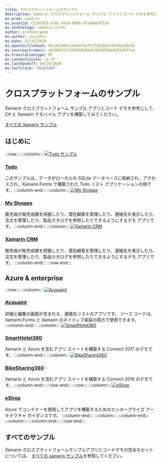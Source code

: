 ```yaml
---
title: クロスプラットフォームのサンプル
description: Xamarin クロスプラットフォーム サンプル アプリとコード デモを参考にして、C# と Xamarin でモバイル アプリを構築してみてください。
ms.prod: xamarin
ms.assetid: C234C9C6-A7AC-4439-B086-DF34B4E4753A
ms.technology: xamarin-forms
author: profexorgeek
ms.author: jusjohns
ms.date: 12/26/2019
ms.openlocfilehash: 0bca8208e1c9a0e78e3f17192002fd7e9dcd6ef6
ms.sourcegitcommit: 4e399f6fa72993b9580d41b93050be935544ffaa
ms.translationtype: MT
ms.contentlocale: ja-JP
ms.lasthandoff: 09/29/2020
ms.locfileid: "91457407"
---
```

# <a name="cross-platform-samples"></a>クロスプラットフォームのサンプル

Xamarin クロスプラットフォーム サンプル アプリとコード デモを参考にして、C# と Xamarin でモバイル アプリを構築してみてください。

[すべての Xamarin サンプル](/samples/browse/?products=xamarin)

## <a name="get-started"></a>はじめに

:::row:::
    :::column:::
[![Todo サンプル](images/todo.png)](/samples/xamarin/xamarin-forms-samples/todo/)

### <a name="todo"></a>[Todo](/samples/xamarin/xamarin-forms-samples/todo/)

このサンプルは、データがローカルの SQLite データベースに格納され、アクセスされ、Xamarin.Forms で構築された Todo リスト アプリケーションの例です。
    :::column-end:::
    :::column:::
[![My Shoppe](images/myshoppe.png)](https://github.com/xamarinhq/app-myshoppe)

### <a name="my-shoppe"></a>[My Shoppe](https://github.com/xamarinhq/app-myshoppe)

販売員が販売成績を把握したり、潜在顧客を管理したり、連絡先を表示したり、注文を管理したり、製品カタログを参照したりできるようにするデモ アプリです。
    :::column-end:::
    :::column:::
[![Xamarin CRM](images/crm.png)](https://github.com/xamarin/app-crm)

### <a name="xamarin-crm"></a>[Xamarin CRM](https://github.com/xamarin/app-crm)

販売員が販売成績を把握したり、潜在顧客を管理したり、連絡先を表示したり、注文を管理したり、製品カタログを参照したりできるようにするデモ アプリです。
    :::column-end:::
:::row-end:::

## <a name="azure--enterprise"></a>Azure & enterprise

:::row:::
    :::column:::
[![Acquaint](images/acquaint.jpg)](https://github.com/xamarinhq/app-acquaint/)

### <a name="acquaint"></a>[Acquaint](https://github.com/xamarinhq/app-acquaint/)

詳細と編集の画面が含まれる、連絡先リストのアプリです。 ソース コードは、Xamarin.Forms と Xamarin のネイティブ実装の両方で使用できます。
    :::column-end:::
    :::column:::
[![SmartHotel360](images/smarthotel360.png)](https://github.com/Microsoft/SmartHotel360-mobile-desktop-apps)

### <a name="smarthotel360"></a>[SmartHotel360](https://github.com/Microsoft/SmartHotel360-mobile-desktop-apps)

Xamarin と Azure を含むアプリ スイートを構築する Connect 2017 のデモです。
    :::column-end:::
    :::column:::
[![BikeSharing360](images/bikesharing360.png)](https://github.com/Microsoft/BikeSharing360_MobileApps)

### <a name="bikesharing360"></a>[BikeSharing360](https://github.com/Microsoft/BikeSharing360_MobileApps)

Xamarin と Azure を含むアプリ スイートを構築する Connect 2016 のデモです。
    :::column-end:::
:::row-end:::
:::row:::
    :::column:::
[![eShop](images/eshop.png)](https://github.com/dotnet-architecture/eShopOnContainers/tree/dev/src/Mobile)

### <a name="eshop"></a>[eShop](https://github.com/dotnet-architecture/eShopOnContainers/tree/dev/src/Mobile)

Azure でコンテナーを使用してアプリを構築するためのエンタープライズ アーキテクチャ ガイダンスです。
    :::column-end:::
    :::column:::
    :::column-end:::
    :::column:::
    :::column-end:::
:::row-end:::

## <a name="all-samples"></a>すべてのサンプル

Xamarin クロスプラットフォームサンプルアプリとコードデモの完全なセットについては、 [すべての xamarin サンプル](/samples/browse/?products=xamarin)を参照してください。